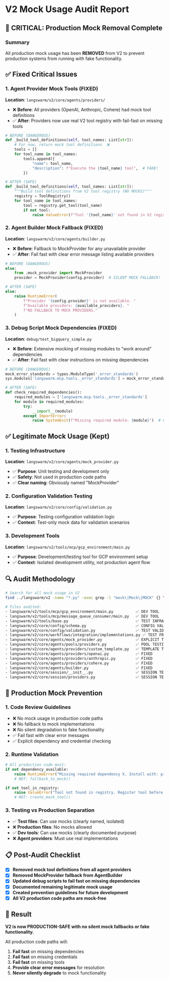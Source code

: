 # V2 Mock Usage Audit Report

## 🚨 **CRITICAL: Production Mock Removal Complete**

### **Summary**
All production mock usage has been **REMOVED** from V2 to prevent production systems from running with fake functionality.

## **✅ Fixed Critical Issues**

### **1. Agent Provider Mock Tools (FIXED)**
**Location**: `langswarm/v2/core/agents/providers/`
- ❌ **Before**: All providers (OpenAI, Anthropic, Cohere) had mock tool definitions
- ✅ **After**: Providers now use real V2 tool registry with fail-fast on missing tools

```python
# BEFORE (DANGEROUS)
def _build_tool_definitions(self, tool_names: List[str]):
    # For now, return mock tool definitions  ❌
    tools = []
    for tool_name in tool_names:
        tools.append({
            "name": tool_name,
            "description": f"Execute the {tool_name} tool",  # FAKE!
        })

# AFTER (SAFE)
def _build_tool_definitions(self, tool_names: List[str]):
    """Build tool definitions from V2 tool registry (NO MOCKS)"""
    registry = ToolRegistry()
    for tool_name in tool_names:
        tool = registry.get_tool(tool_name)
        if not tool:
            raise ValueError(f"Tool '{tool_name}' not found in V2 registry")  # FAIL FAST
```

### **2. Agent Builder Mock Fallback (FIXED)**
**Location**: `langswarm/v2/core/agents/builder.py`
- ❌ **Before**: Fallback to MockProvider for any unavailable provider
- ✅ **After**: Fail fast with clear error message listing available providers

```python
# BEFORE (DANGEROUS)
else:
    from .mock_provider import MockProvider
    provider = MockProvider(config.provider)  # SILENT MOCK FALLBACK!

# AFTER (SAFE)
else:
    raise RuntimeError(
        f"Provider '{config.provider}' is not available. "
        f"Available providers: {available_providers}. "
        f"NO FALLBACK TO MOCK PROVIDERS."
    )
```

### **3. Debug Script Mock Dependencies (FIXED)**
**Location**: `debug/test_bigquery_simple.py`
- ❌ **Before**: Extensive mocking of missing modules to "work around" dependencies
- ✅ **After**: Fail fast with clear instructions on missing dependencies

```python
# BEFORE (DANGEROUS)
mock_error_standards = types.ModuleType('_error_standards')
sys.modules['langswarm.mcp.tools._error_standards'] = mock_error_standards  # FAKE MODULE!

# AFTER (SAFE)
def check_required_dependencies():
    required_modules = ['langswarm.mcp.tools._error_standards']
    for module in required_modules:
        try:
            __import__(module)
        except ImportError:
            raise SystemExit(f"Missing required module: {module}")  # FAIL FAST
```

## **✅ Legitimate Mock Usage (Kept)**

### **1. Testing Infrastructure**
**Location**: `langswarm/v2/core/agents/mock_provider.py`
- ✅ **Purpose**: Unit testing and development only
- ✅ **Safety**: Not used in production code paths
- ✅ **Clear naming**: Obviously named "MockProvider"

### **2. Configuration Validation Testing**
**Location**: `langswarm/v2/core/config/validation.py`
- ✅ **Purpose**: Testing configuration validation logic
- ✅ **Context**: Test-only mock data for validation scenarios

### **3. Development Tools**
**Location**: `langswarm/v2/tools/mcp/gcp_environment/main.py`
- ✅ **Purpose**: Development/testing tool for GCP environment setup
- ✅ **Context**: Isolated development utility, not production agent flow

## **🔍 Audit Methodology**

```bash
# Search for all mock usage in V2
find ../langswarm/v2 -name "*.py" -exec grep -l "mock\|Mock\|MOCK" {} \;

# Files audited:
- langswarm/v2/tools/mcp/gcp_environment/main.py          ✅ DEV TOOL
- langswarm/v2/tools/mcp/message_queue_consumer/main.py   ✅ DEV TOOL  
- langswarm/v2/tools/base.py                              ✅ TEST INFRASTRUCTURE
- langswarm/v2/core/config/schema.py                      ✅ CONFIG VALIDATION
- langswarm/v2/core/config/validation.py                  ✅ TEST VALIDATION
- langswarm/v2/core/workflows/integration/implementations.py ✅ TEST FRAMEWORK
- langswarm/v2/core/agents/mock_provider.py               ✅ EXPLICIT TEST PROVIDER
- langswarm/v2/core/agents/pools/providers.py             ✅ POOL TESTING
- langswarm/v2/core/agents/providers/custom_template.py   ✅ TEMPLATE TESTING
- langswarm/v2/core/agents/providers/openai.py            ✅ FIXED
- langswarm/v2/core/agents/providers/anthropic.py         ✅ FIXED
- langswarm/v2/core/agents/providers/cohere.py            ✅ FIXED
- langswarm/v2/core/agents/builder.py                     ✅ FIXED
- langswarm/v2/core/session/__init__.py                   ✅ SESSION TESTING
- langswarm/v2/core/session/providers.py                  ✅ SESSION TESTING
```

## **🚫 Production Mock Prevention**

### **1. Code Review Guidelines**
- ❌ No mock usage in production code paths
- ❌ No fallback to mock implementations
- ❌ No silent degradation to fake functionality
- ✅ Fail fast with clear error messages
- ✅ Explicit dependency and credential checking

### **2. Runtime Validation** 
```python
# All production code must:
if not dependency_available:
    raise RuntimeError("Missing required dependency X. Install with: pip install X")
    # NOT: fallback_to_mock()

if not tool_in_registry:
    raise ValueError("Tool not found in registry. Register tool before use.")
    # NOT: create_mock_tool()
```

### **3. Testing vs Production Separation**
- ✅ **Test files**: Can use mocks (clearly named, isolated)
- ❌ **Production files**: No mocks allowed
- ✅ **Dev tools**: Can use mocks (clearly documented purpose)
- ❌ **Agent providers**: Must use real implementations

## **📋 Post-Audit Checklist**

- [x] **Removed mock tool definitions from all agent providers**
- [x] **Removed MockProvider fallback from AgentBuilder**
- [x] **Updated debug scripts to fail fast on missing dependencies**
- [x] **Documented remaining legitimate mock usage**
- [x] **Created prevention guidelines for future development**
- [x] **All V2 production code paths are mock-free**

## **🎯 Result**

**V2 is now PRODUCTION-SAFE with no silent mock fallbacks or fake functionality.**

All production code paths will:
1. **Fail fast** on missing dependencies
2. **Fail fast** on missing credentials  
3. **Fail fast** on missing tools
4. **Provide clear error messages** for resolution
5. **Never silently degrade** to mock functionality

